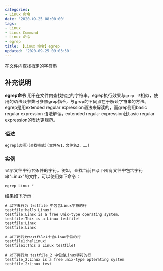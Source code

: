 ```yaml
---
categories:
- Linux 命令
date: '2020-09-25 08:00:00'
tags:
- Linux
- Linux Command
- Linux 命令
- egrep
title: 【Linux 命令】egrep
updated: '2020-09-25 09:03:30'
---
```


在文件内查找指定的字符串

## 补充说明

**egrep命令** 用于在文件内查找指定的字符串。egrep执行效果与`grep -E`相似，使用的语法及参数可参照grep指令，与grep的不同点在于解读字符串的方法。egrep是用extended regular expression语法来解读的，而grep则用basic regular expression 语法解读，extended regular expression比basic regular expression的表达更规范。

###  语法

```shell
egrep(选项)(查找模式)(文件名1，文件名2，……)
```

###  实例

显示文件中符合条件的字符。例如，查找当前目录下所有文件中包含字符串"Linux"的文件，可以使用如下命令：

```shell
egrep Linux *
```

结果如下所示：

```shell
# 以下五行为 testfile 中包含Linux字符的行
testfile:hello Linux!
testfile:Linux is a free Unix-type operating system.
testfile:This is a Linux testfile!
testfile:Linux
testfile:Linux

# 以下两行为testfile1中含Linux字符的行
testfile1:helLinux!
testfile1:This a Linux testfile!

# 以下两行为 testfile_2 中包含Linux字符的行
testfile_2:Linux is a free unix-type opterating system
testfile_2:Linux test
```


<!-- Linux命令行搜索引擎：https://jaywcjlove.github.io/linux-command/ -->